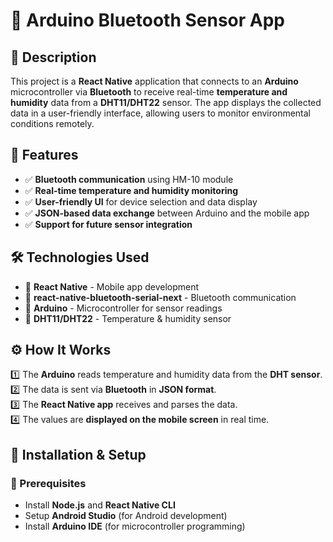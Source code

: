 # 📡 Arduino Bluetooth Sensor App

## 📌 Description
This project is a **React Native** application that connects to an **Arduino** microcontroller via **Bluetooth** to receive real-time **temperature and humidity** data from a **DHT11/DHT22** sensor. The app displays the collected data in a user-friendly interface, allowing users to monitor environmental conditions remotely.

## 🚀 Features
- ✅ **Bluetooth communication** using HM-10 module
- ✅ **Real-time temperature and humidity monitoring**
- ✅ **User-friendly UI** for device selection and data display
- ✅ **JSON-based data exchange** between Arduino and the mobile app
- ✅ **Support for future sensor integration**

## 🛠️ Technologies Used
- 🔹 **React Native** - Mobile app development
- 🔹 **react-native-bluetooth-serial-next** - Bluetooth communication
- 🔹 **Arduino** - Microcontroller for sensor readings
- 🔹 **DHT11/DHT22** - Temperature & humidity sensor

## ⚙️ How It Works
1️⃣ The **Arduino** reads temperature and humidity data from the **DHT sensor**.  
2️⃣ The data is sent via **Bluetooth** in **JSON format**.  
3️⃣ The **React Native app** receives and parses the data.  
4️⃣ The values are **displayed on the mobile screen** in real time.

## 📲 Installation & Setup

### 🔹 Prerequisites
- Install **Node.js** and **React Native CLI**
- Setup **Android Studio** (for Android development)
- Install **Arduino IDE** (for microcontroller programming)
